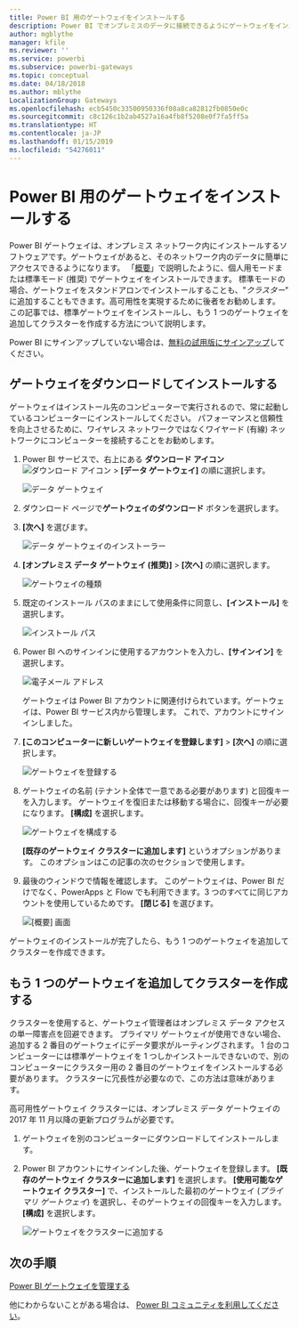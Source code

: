 ```yaml
---
title: Power BI 用のゲートウェイをインストールする
description: Power BI でオンプレミスのデータに接続できるようにゲートウェイをインストールする方法を説明します。
author: mgblythe
manager: kfile
ms.reviewer: ''
ms.service: powerbi
ms.subservice: powerbi-gateways
ms.topic: conceptual
ms.date: 04/18/2018
ms.author: mblythe
LocalizationGroup: Gateways
ms.openlocfilehash: ecb5450c33500950336f08a8ca82812fb0850e0c
ms.sourcegitcommit: c8c126c1b2ab4527a16a4fb8f5208e0f7fa5ff5a
ms.translationtype: HT
ms.contentlocale: ja-JP
ms.lasthandoff: 01/15/2019
ms.locfileid: "54276011"
---
```

# <a name="install-a-gateway-for-power-bi"></a>Power BI 用のゲートウェイをインストールする

Power BI ゲートウェイは、オンプレミス ネットワーク内にインストールするソフトウェアです。ゲートウェイがあると、そのネットワーク内のデータに簡単にアクセスできるようになります。 「[概要](service-gateway-getting-started.md)」で説明したように、個人用モードまたは標準モード (推奨) でゲートウェイをインストールできます。 標準モードの場合、ゲートウェイをスタンドアロンでインストールすることも、"*クラスター*" に追加することもできます。高可用性を実現するために後者をお勧めします。 この記事では、標準ゲートウェイをインストールし、もう 1 つのゲートウェイを追加してクラスターを作成する方法について説明します。

Power BI にサインアップしていない場合は、[無料の試用版にサインアップ](https://app.powerbi.com/signupredirect?pbi_source=web)してください。


## <a name="download-and-install-a-gateway"></a>ゲートウェイをダウンロードしてインストールする

ゲートウェイはインストール先のコンピューターで実行されるので、常に起動しているコンピューターにインストールしてください。 パフォーマンスと信頼性を向上させるために、ワイヤレス ネットワークではなくワイヤード (有線) ネットワークにコンピューターを接続することをお勧めします。

1. Power BI サービスで、右上にある **ダウンロード アイコン** ![ダウンロード アイコン](media/service-gateway-install/icon-download.png) > **[データ ゲートウェイ]** の順に選択します。

    ![データ ゲートウェイ](media/service-gateway-install/data-gateway.png)

2. ダウンロード ページで**ゲートウェイのダウンロード** ボタンを選択します。

3. **[次へ]** を選びます。     

    ![データ ゲートウェイのインストーラー](media/service-gateway-install/gateway-installer.png)

4. **[オンプレミス データ ゲートウェイ (推奨)]** > **[次へ]** の順に選択します。

    ![ゲートウェイの種類](media/service-gateway-install/gateway-type.png)

5. 既定のインストール パスのままにして使用条件に同意し、**[インストール]** を選択します。

    ![インストール パス](media/service-gateway-install/install-path.png)

6. Power BI へのサインインに使用するアカウントを入力し、**[サインイン]** を選択します。

    ![電子メール アドレス](media/service-gateway-install/email-address.png)

    ゲートウェイは Power BI アカウントに関連付けられています。ゲートウェイは、Power BI サービス内から管理します。 これで、アカウントにサインインしました。

7. **[このコンピューターに新しいゲートウェイを登録します]** > **[次へ]** の順に選択します。

    ![ゲートウェイを登録する](media/service-gateway-install/register-gateway.png)

8. ゲートウェイの名前 (テナント全体で一意である必要があります) と回復キーを入力します。 ゲートウェイを復旧または移動する場合に、回復キーが必要になります。 **[構成]** を選択します。

    ![ゲートウェイを構成する](media/service-gateway-install/configure-gateway.png)

    **[既存のゲートウェイ クラスターに追加します]** というオプションがあります。 このオプションはこの記事の次のセクションで使用します。

9. 最後のウィンドウで情報を確認します。 このゲートウェイは、Power BI だけでなく、PowerApps と Flow でも利用できます。3 つのすべてに同じアカウントを使用しているためです。 **[閉じる]** を選びます。

    ![[概要] 画面](media/service-gateway-install/summary-screen.png)

ゲートウェイのインストールが完了したら、もう 1 つのゲートウェイを追加してクラスターを作成できます。


## <a name="add-another-gateway-to-create-a-cluster"></a>もう 1 つのゲートウェイを追加してクラスターを作成する

クラスターを使用すると、ゲートウェイ管理者はオンプレミス データ アクセスの単一障害点を回避できます。 プライマリ ゲートウェイが使用できない場合、追加する 2 番目のゲートウェイにデータ要求がルーティングされます。 1 台のコンピューターには標準ゲートウェイを 1 つしかインストールできないので、別のコンピューターにクラスター用の 2 番目のゲートウェイをインストールする必要があります。 クラスターに冗長性が必要なので、この方法は意味があります。

高可用性ゲートウェイ クラスターには、オンプレミス データ ゲートウェイの 2017 年 11 月以降の更新プログラムが必要です。

1. ゲートウェイを別のコンピューターにダウンロードしてインストールします。

2. Power BI アカウントにサインインした後、ゲートウェイを登録します。 **[既存のゲートウェイ クラスターに追加します]** を選択します。 **[使用可能なゲートウェイ クラスター]** で、インストールした最初のゲートウェイ (*プライマリ ゲートウェイ*) を選択し、そのゲートウェイの回復キーを入力します。 **[構成]** を選択します。

    ![ゲートウェイをクラスターに追加する](media/service-gateway-install/add-cluster.png)


## <a name="next-steps"></a>次の手順

[Power BI ゲートウェイを管理する](service-gateway-manage.md)

他にわからないことがある場合は、 [Power BI コミュニティを利用してください](http://community.powerbi.com/)。